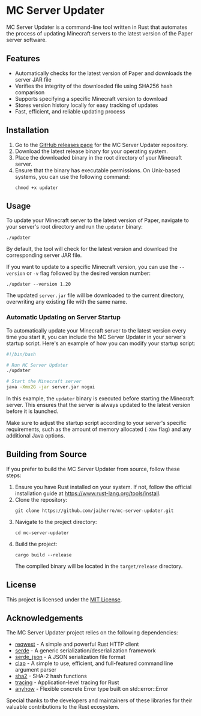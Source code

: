# MC Server Updater

MC Server Updater is a command-line tool written in Rust that automates the process of updating Minecraft servers to the latest version of the Paper server software.

## Features

- Automatically checks for the latest version of Paper and downloads the server JAR file
- Verifies the integrity of the downloaded file using SHA256 hash comparison
- Supports specifying a specific Minecraft version to download
- Stores version history locally for easy tracking of updates
- Fast, efficient, and reliable updating process

## Installation

1. Go to the [GitHub releases page](https://github.com/jaiherro/mc-server-updater/releases) for the MC Server Updater repository.
2. Download the latest release binary for your operating system.
3. Place the downloaded binary in the root directory of your Minecraft server.
4. Ensure that the binary has executable permissions. On Unix-based systems, you can use the following command:
   ```
   chmod +x updater
   ```

## Usage

To update your Minecraft server to the latest version of Paper, navigate to your server's root directory and run the `updater` binary:

```
./updater
```

By default, the tool will check for the latest version and download the corresponding server JAR file.

If you want to update to a specific Minecraft version, you can use the `--version` or `-v` flag followed by the desired version number:

```
./updater --version 1.20
```

The updated `server.jar` file will be downloaded to the current directory, overwriting any existing file with the same name.

### Automatic Updating on Server Startup

To automatically update your Minecraft server to the latest version every time you start it, you can include the MC Server Updater in your server's startup script. Here's an example of how you can modify your startup script:

```bash
#!/bin/bash

# Run MC Server Updater
./updater

# Start the Minecraft server
java -Xmx2G -jar server.jar nogui
```

In this example, the `updater` binary is executed before starting the Minecraft server. This ensures that the server is always updated to the latest version before it is launched.

Make sure to adjust the startup script according to your server's specific requirements, such as the amount of memory allocated (`-Xmx` flag) and any additional Java options.

## Building from Source

If you prefer to build the MC Server Updater from source, follow these steps:

1. Ensure you have Rust installed on your system. If not, follow the official installation guide at https://www.rust-lang.org/tools/install.
2. Clone the repository:
   ```
   git clone https://github.com/jaiherro/mc-server-updater.git
   ```
3. Navigate to the project directory:
   ```
   cd mc-server-updater
   ```
4. Build the project:
   ```
   cargo build --release
   ```
   The compiled binary will be located in the `target/release` directory.

## License

This project is licensed under the [MIT License](LICENSE).

## Acknowledgements

The MC Server Updater project relies on the following dependencies:

- [reqwest](https://crates.io/crates/reqwest) - A simple and powerful Rust HTTP client
- [serde](https://crates.io/crates/serde) - A generic serialization/deserialization framework
- [serde_json](https://crates.io/crates/serde_json) - A JSON serialization file format
- [clap](https://crates.io/crates/clap) - A simple to use, efficient, and full-featured command line argument parser
- [sha2](https://crates.io/crates/sha2) - SHA-2 hash functions
- [tracing](https://crates.io/crates/tracing) - Application-level tracing for Rust
- [anyhow](https://crates.io/crates/anyhow) - Flexible concrete Error type built on std::error::Error

Special thanks to the developers and maintainers of these libraries for their valuable contributions to the Rust ecosystem.